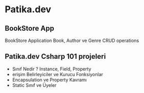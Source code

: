 # Patika.dev
## BookStore App
BookStore Application Book, Author ve Genre  CRUD operations

## Patika.dev Csharp 101 projeleri  
* Sınıf Nedir ? Instance, Field, Property  
* erişim Belirleyiciler ve Kurucu Fonksiyonlar  
* Encapsulation ve Property Kavramı  
* Static Sınıf ve Üyeler  

